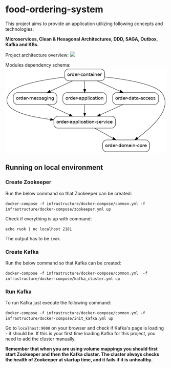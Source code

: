 # food-ordering-system

This project aims to provide an application utilizing following concepts and technologies:

**Microservices, Clean & Hexagonal Architectures, DDD, SAGA, Outbox, Kafka and K8s.**

Project architecture overview:
![](/resources/overview.png)

Modules dependency schema:
![](/resources/dependency-graph.png)

## Running on local environment

### Create Zookeeper
Run the below command so that Zookeeper can be created:

```docker-compose -f infrastructure/docker-compose/common.yml -f infrastructure/docker-compose/zookeeper.yml up```

Check if everything is up with command:

```echo ruok | nc localhost 2181```

The output has to be ```imok```.

### Create Kafka
Run the below command so that Kafka can be created:

```docker-compose -f infrastructure/docker-compose/common.yml  -f infrastructure/docker-compose/kafka_cluster.yml up```

### Run Kafka
To run Kafka just execute the following command:

```docker-compose -f infrastructure/docker-compose/common.yml -f infrastructure/docker-compose/init_kafka.yml up```

Go to ```localhost:9000``` on your browser and check if Kafka's page is loading - it should be.
If this is your first time loading Kafka for this project, you need to add the cluster manually.

**Remember that when you are using volume mappings you should first start Zookeeper and then the Kafka cluster. The cluster always checks the health of Zookeeper at startup time, and it fails if it is unhealthy.**